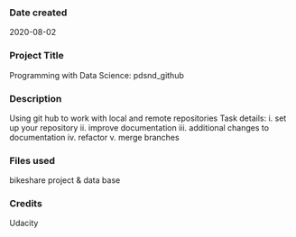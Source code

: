 ### Date created
2020-08-02

### Project Title
Programming with Data Science: pdsnd_github

### Description
Using git hub to work with local and remote repositories
Task details:
i. set up your repository
ii. improve documentation
iii. additional changes to documentation
iv. refactor
v. merge branches

### Files used
bikeshare project & data base

### Credits
Udacity
